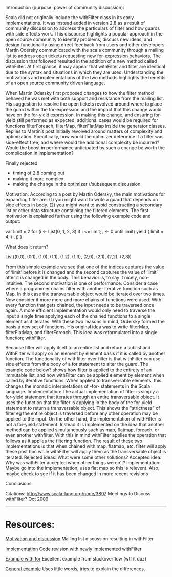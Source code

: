 Introduction (purpose: power of community discussion):

Scala did not originally include the withFilter class in its early implementations.  It was instead added in version 2.8 as a result of community discussion to address the particulars of filter and how guards with side effects work.  This discourse highlights a popular approach in the open source community to identify problems, discuss new ideas, and design functionality using direct feedback from users and other developers.  Martin Odersky communicated with the scala community through a mailing list to address open tickets requesting new for-expression behaviors.  The discussion that followed resulted in the addition of a new method called withFilter.  At first glance, it may appear that withFilter and filter are identical due to the syntax and situations in which they are used.  Understanding the motivations and implementations of the two methods highlights the benefits of an open source community driven language.  

When Martin Odersky first proposed changes to how the filter method behaved he was met with both support and resistance from the mailing list.  His suggestion to resolve the open tickets revolved around where to place the guard within the for-expression and the impact that this change would have on the for-yield expression.  In making this change, and ensuring for-yield still performed as expected, additional cases would be required for functions filterForeach, filterMap, filterFlatMap inside the generator classes.  Replies to Martin’s post initially revolved around matters of complexity and optimization.  Specifically, how would the optimizer determine if a filter was side-effect free, and where would the additional complexity be incurred?  Would the boost in performance anticipated by such a change be worth the complication in implementation?  

Finally rejected



- timing of 2.8 coming out
- making it more complex
- making the change in the optimizer 
//subsequent discussion

Motivation:
According to a post by Martin Odersky, the main motivations for expanding filter are:
(1) you might want to write a guard that depends on side effects in body.
(2) you might want to avoid constructing a secondary list or other
data structure containing the filtered elements.
<citation>
The first motivation is explained further using the following example code and output:

 var limit = 2
 for (i <- List(0, 1, 2, 3) if i <= limit; j <- 0 until limit) yield
{ limit = 4; (i, j) }

What does it return?

 List((0,0), (0,1), (1,0), (1,1), (1,2), (1,3), (2,0), (2,1), (2,2), (2,3))
<citation>

From this simple example we see that one of the indices captures the value of ‘limit’ before it is changed and the second captures the value of ‘limit’ after it is changed in the body.  This behavior is, to say it nicely, non-intuitive.  The second motivation is one of performance.  Consider a case where a programmer chains filter with another iterative function such as Map.  In this case the transversable object would be iterated over two times.  Now consider if more more and more chains of functions were used.  With every function that gets chained, the input needs to be traversed once again.  A more efficient implementation would only need to traverse the input a single time applying each of the chained functions to a single element as it iterates.  With these two reasons in mind, Ordersky formed the basis a new set of functions.  His original idea was to write filterMap, filterFlatMap, and filterForeach.  This idea was reformulated into a single function; withFilter.

Because filter will apply itself to an entire list and return a sublist and WithFilter will apply on an element by element basis if it is called by another function. The functionality of withfilter over filter is that withFilter can use side effects from the body of a for statement to alter the guard. The example code below? shows how filter is applied to the entirety of an immutable list, and how withFilter can be applied element by element when called by iterative functions. When applied to transversable elements, this changes the monadic interpretations of -for- statements in the Scala language.
Implementation:
The actual implementation of filter is simply a for-yield statement that iterates through an entire transversable object. It uses the function that the filter is applying in the body of the for-yield statement to return a transversable object. This shows the "strictness" of filter eg the entire object is traversed before any other operation may be applied to the input. On the other hand, the implementation of withFilter is not a for-yield statement. Instead it is implemented on the idea that another method can be applied simultaneously such as map, flatmap, foreach, or even another withfilter. With this in mind withFilter applies the operation that follows as it applies the filtering function. The result of these two implementations is that when chained with map, flatmap, etc. filter will apply these post hoc while withFilter will apply them as the transversable object is iterated.
Rejected ideas: What were some other solutions?
Accepted idea: Why was withFilter accepted when other things weren't?
Implementation: Maybe go into the implementation, uses flat map so this is relevent. Also, maybe check to see if it has been changed in more recent revisions

Conclusions:

Citations:
http://www.scala-lang.org/node/3807 Meetings to Discuss withFilter? Oct 2009




--------

Resources:
=========================

[Motivation and discussion][] Mailing list discussion resulting in withFilter

[Implementation][] Code revision with newly implemented withFilter

[Example with for][] Excellent example from stackoverflow (wtf it duz)

[General example][] Uses little words, tries to explain the differences. 


[Motivation and discussion]:http://scala-programming-language.1934581.n4.nabble.com/Rethinking-filter-td2009215.html

[Example with for]: http://stackoverflow.com/a/1059501

[General example]: http://tataryn.net/2011/10/whats-in-a-scala-for-comprehension/

[Implementation]:https://code.google.com/p/scalacheck/source/diff?spec=svn506&r=506&format=side&path=/trunk/src/main/scala/org/scalacheck/Gen.scala
